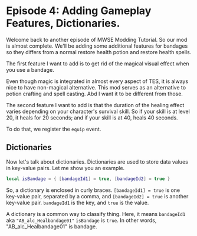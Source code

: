 # Episode 4: Adding Gameplay Features, Dictionaries.

Welcome back to another episode of MWSE Modding Tutorial. So our mod is almost complete. We'll be adding some additional features for bandages so they differs from a normal restore health potion and restore health spells.

The first feature I want to add is to get rid of the magical visual effect when you use a bandage. 

Even though magic is integrated in almost every aspect of TES, it is always nice to have non-magical alternative. This mod serves as an alternative to potion crafting and spell casting. Abd I want it to be different from those. 

The second feature I want to add is that the duration of the healing effect varies depending on your character's survival skill. So if your skill is at level 20, it heals for 20 seconds; and if your skill is at 40, heals 40 seconds.

To do that, we register the `equip` event. 

## Dictionaries

Now let's talk about dictionaries. Dictionaries are used to store data values in key-value pairs. Let me show you an example. 

```lua
local isBandage = { [bandageId1] = true, [bandageId2] = true }
```

So, a dictionary is enclosed in curly braces. `[bandageId1] = true` is one key-value pair, separated by a comma, and `[bandageId2] = true` is another key-value pair. `bandageId1` is the key, and `true` is the value.

A dictionary is a common way to classify thing. Here, it means `bandageId1` aka `"AB_alc_Healbandage01"` `isBandage` is `true`. In other words, "AB_alc_Healbandage01" is bandage. 